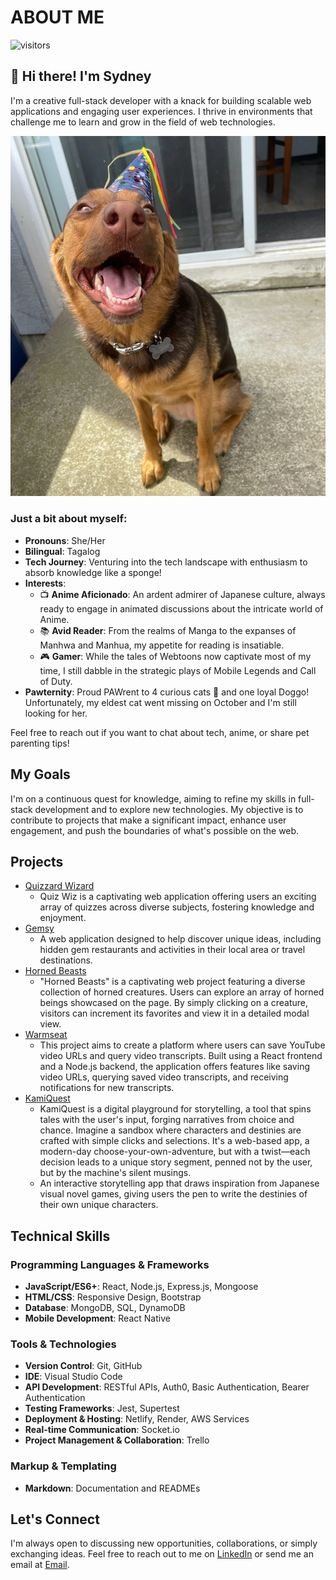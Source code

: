 # ABOUT ME 

![visitors](https://visitor-badge.laobi.icu/badge?page_id=sfpagalan.sfpagalan)

## 👋 Hi there! I'm Sydney

I'm a creative full-stack developer with a knack for building scalable web applications and engaging user experiences. I thrive in environments that challenge me to learn and grow in the field of web technologies.

![My Doggo](tsukipic.jpg)

### Just a bit about myself:

- **Pronouns**: She/Her
- **Bilingual**: Tagalog
- **Tech Journey**: Venturing into the tech landscape with enthusiasm to absorb knowledge like a sponge!
- **Interests**: 
  - 📺 **Anime Aficionado**: An ardent admirer of Japanese culture, always ready to engage in animated discussions about the intricate world of Anime.
  - 📚 **Avid Reader**: From the realms of Manga to the expanses of Manhwa and Manhua, my appetite for reading is insatiable.
  - 🎮 **Gamer**: While the tales of Webtoons now captivate most of my time, I still dabble in the strategic plays of Mobile Legends and Call of Duty.
- **Pawternity**: Proud PAWrent to 4 curious cats 🐾 and one loyal Doggo! Unfortunately, my eldest cat went missing on October and I'm still looking for her.

Feel free to reach out if you want to chat about tech, anime, or share pet parenting tips!

## My Goals
I'm on a continuous quest for knowledge, aiming to refine my skills in full-stack development and to explore new technologies. My objective is to contribute to projects that make a significant impact, enhance user engagement, and push the boundaries of what's possible on the web.

## Projects

- [Quizzard Wizard](https://github.com/Code-Fellow-Quizzards/quizzard-wizard)
  - Quiz Wiz is a captivating web application offering users an exciting array of quizzes across diverse subjects, fostering knowledge and enjoyment.
 - [Gemsy](https://github.com/301-Team-2/gemsy)
   - A web application designed to help discover unique ideas, including hidden gem restaurants and activities in their local area or travel destinations.
 - [Horned Beasts](https://github.com/sfpagalan/horned-beast)
   - "Horned Beasts" is a captivating web project featuring a diverse collection of horned creatures. Users can explore an array of horned beings showcased on the page. By simply clicking on a creature, visitors can increment its favorites and view it in a detailed modal view.
 - [Warmseat](https://github.com/orgs/Warmseat/repositories)
   - This project aims to create a platform where users can save YouTube video URLs and query video transcripts. Built using a React frontend and a Node.js backend, the application offers features like saving video URLs, querying saved video transcripts, and receiving notifications for new transcripts.
 - [KamiQuest](https://github.com/sfpagalan/KamiQuest)
   - KamiQuest is a digital playground for storytelling, a tool that spins tales with the user's input, forging narratives from choice and chance. Imagine a sandbox where characters and destinies are crafted with simple clicks and selections. It's a web-based app, a modern-day choose-your-own-adventure, but with a twist—each decision leads to a unique story segment, penned not by the user, but by the machine's silent musings.
   - An interactive storytelling app that draws inspiration from Japanese visual novel games, giving users the pen to write the destinies of their own unique characters.

## Technical Skills

### Programming Languages & Frameworks
- **JavaScript/ES6+**: React, Node.js, Express.js, Mongoose
- **HTML/CSS**: Responsive Design, Bootstrap
- **Database**: MongoDB, SQL, DynamoDB
- **Mobile Development**: React Native

### Tools & Technologies
- **Version Control**: Git, GitHub
- **IDE**: Visual Studio Code
- **API Development**: RESTful APIs, Auth0, Basic Authentication, Bearer Authentication
- **Testing Frameworks**: Jest, Supertest
- **Deployment & Hosting**: Netlify, Render, AWS Services
- **Real-time Communication**: Socket.io
- **Project Management & Collaboration**: Trello

### Markup & Templating
- **Markdown**: Documentation and READMEs

## Let's Connect
I'm always open to discussing new opportunities, collaborations, or simply exchanging ideas. Feel free to reach out to me on [LinkedIn](https://www.linkedin.com/in/sfpagalan/) or send me an email at [Email](sfpagalan@gmail.com).

<!---
sfpagalan/sfpagalan is a ✨ special ✨ repository because its `README.md` (this file) appears on your GitHub profile.
You can click the Preview link to take a look at your changes.
--->
